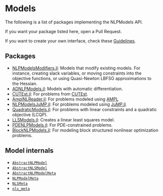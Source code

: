 # Models

The following is a list of packages implementing the NLPModels API.

If you want your package listed here, open a Pull Request.

If you want to create your own interface, check these [Guidelines](@ref).
## Packages

- [NLPModelsModifiers.jl](https://github.com/JuliaSmoothOptimizers/NLPModelsModifiers.jl):
  Models that modify existing models.
  For instance, creating slack variables, or moving constraints into the objective functions, or using Quasi-Newton LBFSG approximations to the Hessian.
- [ADNLPModels.jl](https://github.com/JuliaSmoothOptimizers/ADNLPModels.jl):
  Models with automatic differentiation.
- [CUTEst.jl](https://github.com/JuliaSmoothOptimizers/CUTEst.jl):
  For problems from [CUTEst](https://github.com/ralna/CUTEst/wiki).
- [AmplNLReader.jl](https://github.com/JuliaSmoothOptimizers/AmplNLReader.jl):
  For problems modeled using [AMPL](https://ampl.com)
- [NLPModelsJuMP.jl](https://github.com/JuliaSmoothOptimizers/NLPModelsJuMP.jl):
  For problems modeled using [JuMP.jl](https://github.com/jump-dev/JuMP.jl).
- [QuadraticModels.jl](https://github.com/JuliaSmoothOptimizers/QuadraticModels.jl):
  For problems with linear constraints and a quadratic objective (LCQP).
- [LLSModels.jl](https://github.com/JuliaSmoothOptimizers/LLSModels.jl):
  Creates a linear least squares model.
- [PDENLPModels.jl](https://github.com/JuliaSmoothOptimizers/PDENLPModels.jl):
  For PDE-constrained problems.
- [BlockNLPModels.jl](https://github.com/exanauts/BlockNLPModels.jl): For modeling block structured nonlinear optimization problems.

## Model internals

- [`AbstractNLPModel`](@ref)
- [`AbstractNLSModel`](@ref)
- [`AbstractNLPModelMeta`](@ref)
- [`NLPModelMeta`](@ref)
- [`NLSMeta`](@ref)
- [`nls_meta`](@ref)
